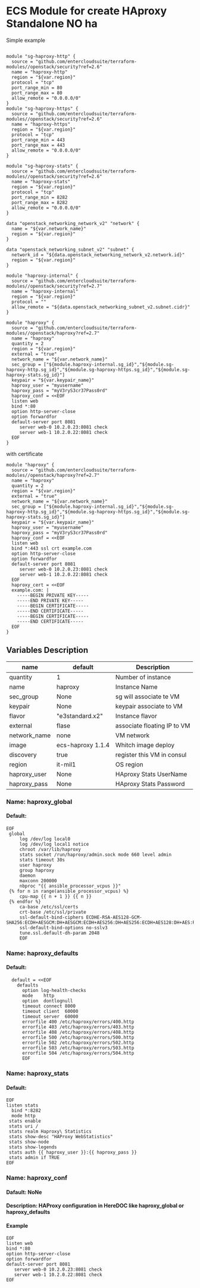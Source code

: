 # ECS Module for create HAproxy Standalone NO ha

Simple example

```

module "sg-haproxy-http" {
  source = "github.com/entercloudsuite/terraform-modules//openstack/security?ref=2.6"
  name = "haproxy-http"
  region = "${var.region}"
  protocol = "tcp"
  port_range_min = 80
  port_range_max = 80
  allow_remote = "0.0.0.0/0"
}
module "sg-haproxy-https" {
  source = "github.com/entercloudsuite/terraform-modules//openstack/security?ref=2.6"
  name = "haproxy-https"
  region = "${var.region}"
  protocol = "tcp"
  port_range_min = 443
  port_range_max = 443
  allow_remote = "0.0.0.0/0"
}

module "sg-haproxy-stats" {
  source = "github.com/entercloudsuite/terraform-modules//openstack/security?ref=2.6"
  name = "haproxy-stats"
  region = "${var.region}"
  protocol = "tcp"
  port_range_min = 8282
  port_range_max = 8282
  allow_remote = "0.0.0.0/0"
}

data "openstack_networking_network_v2" "network" {
  name = "${var.network_name}"
  region = "${var.region}"
}

data "openstack_networking_subnet_v2" "subnet" {
  network_id = "${data.openstack_networking_network_v2.network.id}"
  region = "${var.region}"
}

module "haproxy-internal" {
  source = "github.com/entercloudsuite/terraform-modules//openstack/security?ref=2.7"
  name = "haproxy-internal"
  region = "${var.region}"
  protocol = ""
  allow_remote = "${data.openstack_networking_subnet_v2.subnet.cidr}"
}

module "haproxy" {
  source = "github.com/entercloudsuite/terraform-modules//openstack/haproxy?ref=2.7"
  name = "haproxy"
  quantity = 2
  region = "${var.region}"
  external = "true"
  network_name = "${var.network_name}"
  sec_group = ["${module.haproxy-internal.sg_id}","${module.sg-haproxy-http.sg_id}","${module.sg-haproxy-https.sg_id}","${module.sg-haproxy-stats.sg_id}"]
  keypair = "${var.keypair_name}"
  haproxy_user = "myusername"
  haproxy_pass = "myV3ryS3cr37Pass0rd"
  haproxy_conf = <<EOF
  listen web
  bind *:80
  option http-server-close
  option forwardfor
  default-server port 8081
     server web-0 10.2.0.23:8081 check
     server web-1 10.2.0.22:8081 check
  EOF
}

```

with certificate

```
module "haproxy" {
  source = "github.com/entercloudsuite/terraform-modules//openstack/haproxy?ref=2.7"
  name = "haproxy"
  quantity = 2
  region = "${var.region}"
  external = "true"
  network_name = "${var.network_name}"
  sec_group = ["${module.haproxy-internal.sg_id}","${module.sg-haproxy-http.sg_id}","${module.sg-haproxy-https.sg_id}","${module.sg-haproxy-stats.sg_id}"]
  keypair = "${var.keypair_name}"
  haproxy_user = "myusername"
  haproxy_pass = "myV3ryS3cr37Pass0rd"
  haproxy_conf = <<EOF
  listen web
  bind *:443 ssl crt example.com
  option http-server-close
  option forwardfor
  default-server port 8081
     server web-0 10.2.0.23:8081 check
     server web-1 10.2.0.22:8081 check
  EOF
  haproxy_cert = <<EOF
  example.com: |
    -----BEGIN PRIVATE KEY-----
    -----END PRIVATE KEY-----
    -----BEGIN CERTIFICATE-----
    -----END CERTIFICATE-----
    -----BEGIN CERTIFICATE-----
    -----END CERTIFICATE-----
  EOF
}
```

## Variables Description
| name | default |  Description |
| --- | --- | --- |
| quantity | 1 | Number of instance |
| name | haproxy | Instance Name
| sec_group | None | sg will associate te VM |
| keypair | None |keypair associate to VM |
| flavor | "e3standard.x2" | Instance flavor |
| external | flase | associate floating IP to VM |
| network_name | none | VM network |
| image | ecs-haproxy 1.1.4 | Whitch image deploy |
| discovery | true | register this VM in consul |
| region | it-mil1 | OS region |
| haproxy_user | None | HAproxy Stats UserName |
| haproxy_pass | None | HAproxy Stats Password |

### Name: haproxy_global  
 #### Default:
 ``` 
 EOF
  global
      log /dev/log local0
      log /dev/log local1 notice
      chroot /var/lib/haproxy
      stats socket /run/haproxy/admin.sock mode 660 level admin
      stats timeout 30s
      user haproxy
      group haproxy
      daemon
      maxconn 200000
      nbproc "{{ ansible_processor_vcpus }}"
  {% for n in range(ansible_processor_vcpus) %}
      cpu-map {{ n + 1 }} {{ n }}
  {% endfor %}
      ca-base /etc/ssl/certs
      crt-base /etc/ssl/private
      ssl-default-bind-ciphers ECDHE-RSA-AES128-GCM-SHA256:ECDH+AESGCM:DH+AESGCM:ECDH+AES256:DH+AES256:ECDH+AES128:DH+AES:RSA+AESGCM:RSA+AES:!aNULL:!MD5:!DSS:!3DES
      ssl-default-bind-options no-sslv3
      tune.ssl.default-dh-param 2048
      EOF
```  

### Name: haproxy_defaults
#### Default:
```
  default = <<EOF
    defaults
      option log-health-checks
      mode    http
      option  dontlognull
      timeout connect 8000
      timeout client  60000
      timeout server  60000
      errorfile 400 /etc/haproxy/errors/400.http
      errorfile 403 /etc/haproxy/errors/403.http
      errorfile 408 /etc/haproxy/errors/408.http
      errorfile 500 /etc/haproxy/errors/500.http
      errorfile 502 /etc/haproxy/errors/502.http
      errorfile 503 /etc/haproxy/errors/503.http
      errorfile 504 /etc/haproxy/errors/504.http
      EOF
```
### Name: haproxy_stats  

#### Default:
```
EOF
listen stats
  bind *:8282
  mode http
 stats enable
 stats uri /
 stats realm Haproxy\ Statistics
 stats show-desc "HAProxy WebStatistics"
 stats show-node
 stats show-legends
 stats auth {{ haproxy_user }}:{{ haproxy_pass }}
 stats admin if TRUE
EOF
```

### Name: haproxy_conf
  #### Dafault: NoNe  
  #### Description: HAProxy configuration in HereDOC like haproxy_global or haproxy_defaults  
  #### Example  
  ```
  EOF
  listen web
  bind *:80
  option http-server-close
  option forwardfor
  default-server port 8081
     server web-0 10.2.0.23:8081 check
     server web-1 10.2.0.22:8081 check
  EOF
  ````
